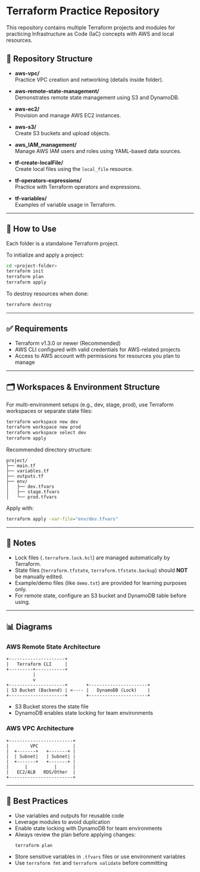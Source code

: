 # Terraform Practice Repository

This repository contains multiple Terraform projects and modules for practicing Infrastructure as Code (IaC) concepts with AWS and local resources.

## 📂 Repository Structure

<!-- 

- **tf-count/**  
  Examples using the `count` meta-argument.

- **tf-data-source/**  
  Use data sources to fetch information from providers.

- **tf-for_each/**  
  Examples using the `for_each` meta-argument. -->

- **aws-vpc/**  
  Practice VPC creation and networking (details inside folder).

- **aws-remote-state-management/**  
  Demonstrates remote state management using S3 and DynamoDB.

- **aws-ec2/**  
  Provision and manage AWS EC2 instances.

- **aws-s3/**  
  Create S3 buckets and upload objects.

- **aws_IAM_management/**  
  Manage AWS IAM users and roles using YAML-based data sources.

- **tf-create-localFile/**  
  Create local files using the `local_file` resource.

- **tf-operators-expressions/**  
  Practice with Terraform operators and expressions.

- **tf-variables/**  
  Examples of variable usage in Terraform. 

<!-- - **tf-own-module-VPC/**  
  Custom VPC module for reusable infrastructure. -->

---

## 🚀 How to Use

Each folder is a standalone Terraform project.

To initialize and apply a project:

```sh
cd <project-folder>
terraform init
terraform plan
terraform apply
```

To destroy resources when done:

```sh
terraform destroy
```

---

## ✅ Requirements

- Terraform v1.3.0 or newer (Recommended)
- AWS CLI configured with valid credentials for AWS-related projects
- Access to AWS account with permissions for resources you plan to manage

---

## 🗂 Workspaces & Environment Structure

For multi-environment setups (e.g., dev, stage, prod), use Terraform workspaces or separate state files:

```sh
terraform workspace new dev
terraform workspace new prod
terraform workspace select dev
terraform apply
```

Recommended directory structure:

```
project/
├── main.tf
├── variables.tf
├── outputs.tf
├── env/
│   ├── dev.tfvars
│   ├── stage.tfvars
│   └── prod.tfvars
```

Apply with:

```sh
terraform apply -var-file="env/dev.tfvars"
```

---

## 📝 Notes

- Lock files (`.terraform.lock.hcl`) are managed automatically by Terraform.
- State files (`terraform.tfstate`, `terraform.tfstate.backup`) should **NOT** be manually edited.
- Example/demo files (like `demo.txt`) are provided for learning purposes only.
- For remote state, configure an S3 bucket and DynamoDB table before using.

---

## 📊 Diagrams

### AWS Remote State Architecture

```
+---------------------+
|   Terraform CLI     |
+---------+-----------+
          |
          v
+---------------------+       +----------------------+
| S3 Bucket (Backend) | <---- |   DynamoDB (Lock)    |
+---------------------+       +----------------------+
```
- S3 Bucket stores the state file
- DynamoDB enables state locking for team environments

### AWS VPC Architecture

```
+------------------------+
|        VPC             |
|  +-------+   +-------+ |
|  | Subnet|   | Subnet| |
|  +-------+   +-------+ |
|      |          |      |
|   EC2/ALB   RDS/Other  |
+------------------------+
```

---

## 📌 Best Practices

- Use variables and outputs for reusable code
- Leverage modules to avoid duplication
- Enable state locking with DynamoDB for team environments
- Always review the plan before applying changes:
  ```sh
  terraform plan
  ```
- Store sensitive variables in `.tfvars` files or use environment variables
- Use `terraform fmt` and `terraform validate` before committing